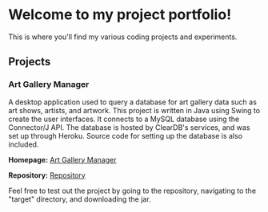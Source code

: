 # Welcome to my project portfolio!

This is where you'll find my various coding projects and experiments.

## Projects

### Art Gallery Manager

A desktop application used to query a database for art gallery data such as art shows, artists, and artwork. This project is written in Java using Swing to create the user interfaces. It connects to a MySQL database using the Connector/J API. The database is hosted by ClearDB's services, and was set up through Heroku. Source code for setting up the database is also included.

**Homepage:** [Art Gallery Manager](https://brandonxue.github.io/art-gallery-manager/ "Homepage")

**Repository:** [Repository](https://github.com/BrandonXue/art-gallery-manager "Repository")

Feel free to test out the project by going to the repository, navigating to the "target" directory, and downloading the jar.
